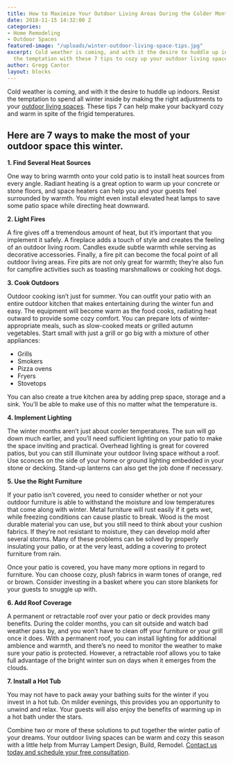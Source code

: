 ```yaml
---
title: How to Maximize Your Outdoor Living Areas During the Colder Months
date: 2018-11-15 14:32:00 Z
categories:
- Home Remodeling
- Outdoor Spaces
featured-image: "/uploads/winter-outdoor-living-space-tips.jpg"
excerpt: Cold weather is coming, and with it the desire to huddle up indoors. Resist
  the temptation with these 7 tips to cozy up your outdoor living spaces for winter.
author: Gregg Cantor
layout: blocks
---
```


Cold weather is coming, and with it the desire to huddle up indoors. Resist the temptation to spend all winter inside by making the right adjustments to your [outdoor living spaces](/san-diego-outdoor-living-space-design). These tips 7 can help make your backyard cozy and warm in spite of the frigid temperatures.

## Here are 7 ways to make the most of your outdoor space this winter.

**1. Find Several Heat Sources**

One way to bring warmth onto your cold patio is to install heat sources from every angle. Radiant heating is a great option to warm up your concrete or stone floors, and space heaters can help you and your guests feel surrounded by warmth. You might even install elevated heat lamps to save some patio space while directing heat downward.

**2. Light Fires**

A fire gives off a tremendous amount of heat, but it’s important that you implement it safely. A fireplace adds a touch of style and creates the feeling of an outdoor living room. Candles exude subtle warmth while serving as decorative accessories. Finally, a fire pit can become the focal point of all outdoor living areas. Fire pits are not only great for warmth; they’re also fun for campfire activities such as toasting marshmallows or cooking hot dogs. 

**3. Cook Outdoors**

Outdoor cooking isn’t just for summer. You can outfit your patio with an entire outdoor kitchen that makes entertaining during the winter fun and easy. The equipment will become warm as the food cooks, radiating heat outward to provide some cozy comfort. You can prepare lots of winter-appropriate meals, such as slow-cooked meats or grilled autumn vegetables. Start small with just a grill or go big with a mixture of other appliances: 

- Grills
- Smokers
- Pizza ovens
- Fryers
- Stovetops

You can also create a true kitchen area by adding prep space, storage and a sink. You’ll be able to make use of this no matter what the temperature is.

**4. Implement Lighting**

The winter months aren’t just about cooler temperatures. The sun will go down much earlier, and you’ll need sufficient lighting on your patio to make the space inviting and practical. Overhead lighting is great for covered patios, but you can still illuminate your outdoor living space without a roof. Use sconces on the side of your home or ground lighting embedded in your stone or decking. Stand-up lanterns can also get the job done if necessary. 

**5. Use the Right Furniture**

If your patio isn’t covered, you need to consider whether or not your outdoor furniture is able to withstand the moisture and low temperatures that come along with winter. Metal furniture will rust easily if it gets wet, while freezing conditions can cause plastic to break. Wood is the most durable material you can use, but you still need to think about your cushion fabrics. If they’re not resistant to moisture, they can develop mold after several storms. Many of these problems can be solved by properly insulating your patio, or at the very least, adding a covering to protect furniture from rain. 

Once your patio is covered, you have many more options in regard to furniture. You can choose cozy, plush fabrics in warm tones of orange, red or brown. Consider investing in a basket where you can store blankets for your guests to snuggle up with. 

**6. Add Roof Coverage**

A permanent or retractable roof over your patio or deck provides many benefits. During the colder months, you can sit outside and watch bad weather pass by, and you won’t have to clean off your furniture or your grill once it does. With a permanent roof, you can install lighting for additional ambience and warmth, and there’s no need to monitor the weather to make sure your patio is protected. However, a retractable roof allows you to take full advantage of the bright winter sun on days when it emerges from the clouds. 

**7. Install a Hot Tub**

You may not have to pack away your bathing suits for the winter if you invest in a hot tub. On milder evenings, this provides you an opportunity to unwind and relax. Your guests will also enjoy the benefits of warming up in a hot bath under the stars. 

Combine two or more of these solutions to put together the winter patio of your dreams. Your outdoor living spaces can be warm and cozy this season with a little help from Murray Lampert Design, Build, Remodel. [Contact us today and schedule your free consultation](#quick-contact).